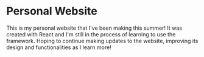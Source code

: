 # Personal Website

This is my personal website that I've been making this summer! It was created with React and I'm still in the process of learning to use the framework. Hoping to continue making updates to the website, improving its design and functionalities as I learn more!